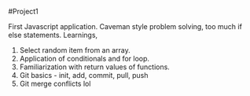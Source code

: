 #Project1

First Javascript application. Caveman style problem solving, too much if else statements.
Learnings,
1. Select random item from an array.
2. Application of conditionals and for loop.
3. Familiarization with return values of functions.
4. Git basics - init, add, commit, pull, push
5. Git merge conflicts lol